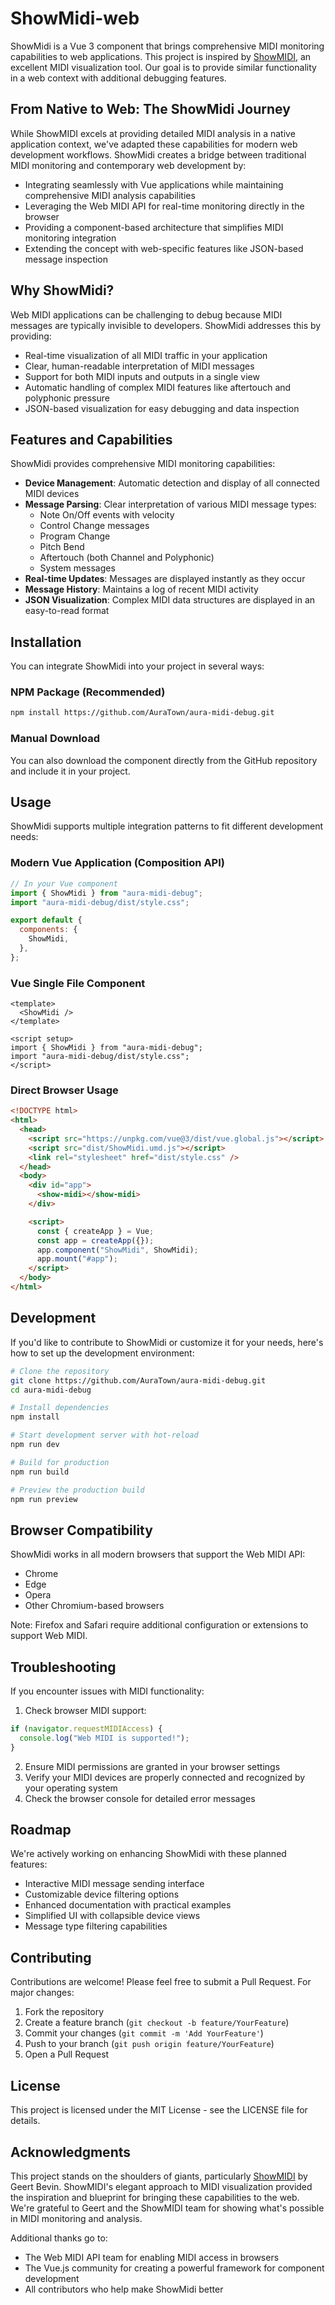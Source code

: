 # ShowMidi-web

ShowMidi is a Vue 3 component that brings comprehensive MIDI monitoring capabilities to web applications. This project is inspired by [ShowMIDI](https://github.com/gbevin/ShowMIDI), an excellent MIDI visualization tool. Our goal is to provide similar functionality in a web context with additional debugging features.

## From Native to Web: The ShowMidi Journey

While ShowMIDI excels at providing detailed MIDI analysis in a native application context, we've adapted these capabilities for modern web development workflows. ShowMidi creates a bridge between traditional MIDI monitoring and contemporary web development by:

- Integrating seamlessly with Vue applications while maintaining comprehensive MIDI analysis capabilities
- Leveraging the Web MIDI API for real-time monitoring directly in the browser
- Providing a component-based architecture that simplifies MIDI monitoring integration
- Extending the concept with web-specific features like JSON-based message inspection

## Why ShowMidi?

Web MIDI applications can be challenging to debug because MIDI messages are typically invisible to developers. ShowMidi addresses this by providing:

- Real-time visualization of all MIDI traffic in your application
- Clear, human-readable interpretation of MIDI messages
- Support for both MIDI inputs and outputs in a single view
- Automatic handling of complex MIDI features like aftertouch and polyphonic pressure
- JSON-based visualization for easy debugging and data inspection

## Features and Capabilities

ShowMidi provides comprehensive MIDI monitoring capabilities:

- **Device Management**: Automatic detection and display of all connected MIDI devices
- **Message Parsing**: Clear interpretation of various MIDI message types:
  - Note On/Off events with velocity
  - Control Change messages
  - Program Change
  - Pitch Bend
  - Aftertouch (both Channel and Polyphonic)
  - System messages
- **Real-time Updates**: Messages are displayed instantly as they occur
- **Message History**: Maintains a log of recent MIDI activity
- **JSON Visualization**: Complex MIDI data structures are displayed in an easy-to-read format

## Installation

You can integrate ShowMidi into your project in several ways:

### NPM Package (Recommended)

```bash
npm install https://github.com/AuraTown/aura-midi-debug.git
```

### Manual Download

You can also download the component directly from the GitHub repository and include it in your project.

## Usage

ShowMidi supports multiple integration patterns to fit different development needs:

### Modern Vue Application (Composition API)

```javascript
// In your Vue component
import { ShowMidi } from "aura-midi-debug";
import "aura-midi-debug/dist/style.css";

export default {
  components: {
    ShowMidi,
  },
};
```

### Vue Single File Component

```vue
<template>
  <ShowMidi />
</template>

<script setup>
import { ShowMidi } from "aura-midi-debug";
import "aura-midi-debug/dist/style.css";
</script>
```

### Direct Browser Usage

```html
<!DOCTYPE html>
<html>
  <head>
    <script src="https://unpkg.com/vue@3/dist/vue.global.js"></script>
    <script src="dist/ShowMidi.umd.js"></script>
    <link rel="stylesheet" href="dist/style.css" />
  </head>
  <body>
    <div id="app">
      <show-midi></show-midi>
    </div>

    <script>
      const { createApp } = Vue;
      const app = createApp({});
      app.component("ShowMidi", ShowMidi);
      app.mount("#app");
    </script>
  </body>
</html>
```

## Development

If you'd like to contribute to ShowMidi or customize it for your needs, here's how to set up the development environment:

```bash
# Clone the repository
git clone https://github.com/AuraTown/aura-midi-debug.git
cd aura-midi-debug

# Install dependencies
npm install

# Start development server with hot-reload
npm run dev

# Build for production
npm run build

# Preview the production build
npm run preview
```

## Browser Compatibility

ShowMidi works in all modern browsers that support the Web MIDI API:

- Chrome
- Edge
- Opera
- Other Chromium-based browsers

Note: Firefox and Safari require additional configuration or extensions to support Web MIDI.

## Troubleshooting

If you encounter issues with MIDI functionality:

1. Check browser MIDI support:

```javascript
if (navigator.requestMIDIAccess) {
  console.log("Web MIDI is supported!");
}
```

2. Ensure MIDI permissions are granted in your browser settings
3. Verify your MIDI devices are properly connected and recognized by your operating system
4. Check the browser console for detailed error messages

## Roadmap

We're actively working on enhancing ShowMidi with these planned features:

- Interactive MIDI message sending interface
- Customizable device filtering options
- Enhanced documentation with practical examples
- Simplified UI with collapsible device views
- Message type filtering capabilities

## Contributing

Contributions are welcome! Please feel free to submit a Pull Request. For major changes:

1. Fork the repository
2. Create a feature branch (`git checkout -b feature/YourFeature`)
3. Commit your changes (`git commit -m 'Add YourFeature'`)
4. Push to your branch (`git push origin feature/YourFeature`)
5. Open a Pull Request

## License

This project is licensed under the MIT License - see the LICENSE file for details.

## Acknowledgments

This project stands on the shoulders of giants, particularly [ShowMIDI](https://github.com/gbevin/ShowMIDI) by Geert Bevin. ShowMIDI's elegant approach to MIDI visualization provided the inspiration and blueprint for bringing these capabilities to the web. We're grateful to Geert and the ShowMIDI team for showing what's possible in MIDI monitoring and analysis.

Additional thanks go to:

- The Web MIDI API team for enabling MIDI access in browsers
- The Vue.js community for creating a powerful framework for component development
- All contributors who help make ShowMidi better
